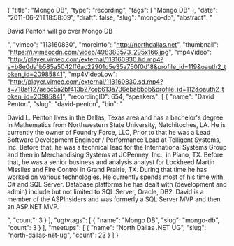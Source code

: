 {
  "title": "Mongo DB",
  "type": "recording",
  "tags": [
    "Mongo DB"
  ],
  "date": "2011-06-21T18:58:09",
  "draft": false,
  "slug": "mongo-db",
  "abstract": "<p>David Penton will go over Mongo DB</p>",
  "vimeo": "113160830",
  "moreinfo": "http://northdallas.net",
  "thumbnail": "https://i.vimeocdn.com/video/498383573_295x166.jpg",
  "mp4Video": "http://player.vimeo.com/external/113160830.hd.mp4?s=b8e0da1b585a5042ff6ac22901d5e35a750f0d18&profile_id=119&oauth2_token_id=20985841",
  "mp4VideoLow": "http://player.vimeo.com/external/113160830.sd.mp4?s=718af127aebc5a2bf413b27ceb613a736ebabbbb&profile_id=112&oauth2_token_id=20985841",
  "recordingID": 654,
  "speakers": [
    {
      "name": "David Penton",
      "slug": "david-penton",
      "bio": "<p>David L. Penton lives in the Dallas, Texas area and has a bachelor's degree in Mathematics from Northwestern State University, Natchitoches, LA. He is currently the owner of Foundry Force, LLC, Prior to that he was a Lead Software Development Engineer / Performance Lead at Telligent Systems, Inc. Before that, he was a technical lead for the International Systems Group and then in Merchandising Systems at JCPenney, Inc., in Plano, TX. Before that, he was a senior business and analysis analyst for Lockheed Martin Missiles and Fire Control in Grand Prairie, TX. During that time he has worked on various technologies. He currently spends most of his time with C# and SQL Server. Database platforms he has dealt with (development and admin) include but not limited to SQL Server, Oracle, DB2.  David is a member of the ASPInsiders and was formerly a SQL Server MVP and then an ASP.NET MVP.</p>",
      "count": 3
    }
  ],
  "ugtvtags": [
    {
      "name": "Mongo DB",
      "slug": "mongo-db",
      "count": 3
    }
  ],
  "meetups": [
    {
      "name": "North Dallas .NET UG",
      "slug": "north-dallas-net-ug",
      "count": 23
    }
  ]
}